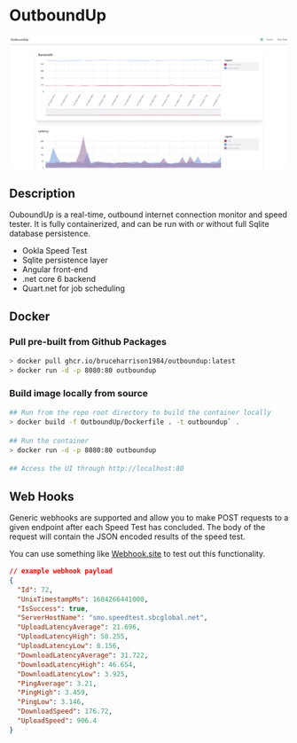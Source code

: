 # OutboundUp

![Screenshot](outboundup-screenshot.png)

## Description

OuboundUp is a real-time, outbound internet connection monitor and speed tester. It is fully containerized, and can be run with or without full Sqlite database persistence.

- Ookla Speed Test
- Sqlite persistence layer
- Angular front-end
- .net core 6 backend
- Quart.net for job scheduling

## Docker

### Pull pre-built from Github Packages

```sh
> docker pull ghcr.io/bruceharrison1984/outboundup:latest
> docker run -d -p 8080:80 outboundup
```

### Build image locally from source

```sh
## Run from the repo root directory to build the container locally
> docker build -f OutboundUp/Dockerfile . -t outboundup` .

## Run the container
> docker run -d -p 8080:80 outboundup

## Access the UI through http://localhost:80
```

## Web Hooks

Generic webhooks are supported and allow you to make POST requests to a given endpoint after each Speed Test has concluded. The body of the request will contain the JSON encoded results of the speed test.

You can use something like [Webhook.site](https://webhook.site/) to test out this functionality.

```json
// example webhook payload
{
  "Id": 72,
  "UnixTimestampMs": 1684266441000,
  "IsSuccess": true,
  "ServerHostName": "smo.speedtest.sbcglobal.net",
  "UploadLatencyAverage": 21.696,
  "UploadLatencyHigh": 58.255,
  "UploadLatencyLow": 8.156,
  "DownloadLatencyAverage": 31.722,
  "DownloadLatencyHigh": 46.654,
  "DownloadLatencyLow": 3.925,
  "PingAverage": 3.21,
  "PingHigh": 3.459,
  "PingLow": 3.146,
  "DownloadSpeed": 176.72,
  "UploadSpeed": 906.4
}
```
